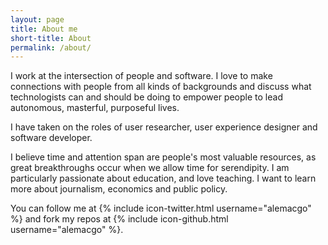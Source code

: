 ```yaml
---
layout: page
title: About me
short-title: About
permalink: /about/
---
```


I work at the intersection of people and software. I love to make connections with people from all kinds of backgrounds and discuss what technologists can and should be doing to empower people to lead autonomous, masterful, purposeful lives.

I have taken on the roles of user researcher, user experience designer and software developer.

I believe time and attention span are people's most valuable resources, as great breakthroughs occur when we allow time for serendipity. I am particularly passionate about education, and love teaching. I want to learn more about journalism, economics and public policy.

You can follow me at {% include icon-twitter.html username="alemacgo" %} and fork my repos at
{% include icon-github.html username="alemacgo" %}.
